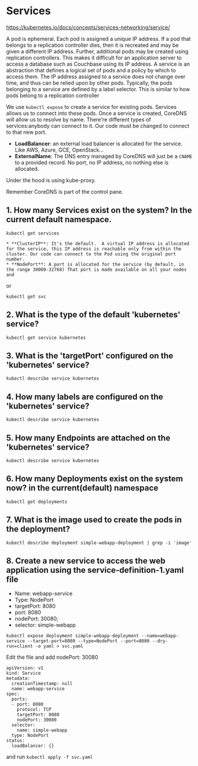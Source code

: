 # Services

https://kubernetes.io/docs/concepts/services-networking/service/

A pod is ephemeral. Each pod is assigned a unique IP address. If a pod that belongs to a replication controller dies, then it is recreated and may be given a different IP address. Further, additional pods may be created using replication controllers. This makes it difficult for an application server to access a database such as Couchbase using its IP address. A service is an abstraction that defines a logical set of pods and a policy by which to access them. The IP address assigned to a service does not change over time, and thus can be relied upon by other pods. Typically, the pods belonging to a service are defined by a label selector. This is similar to how pods belong to a replication controller

We use `kubectl expose` to create a service for existing pods. Services allows us to connect into these pods. Once a service is created, CoreDNS will allow us to resolve by name. There're different types of services:anybody can connect to it. Our code must be changed to connect to that new port.
* **LoadBalancer**: an external load balancer is allocated for the service. Like AWS, Azure, GCE, OpenStack...
* **ExternalName**: The DNS entry managed by CoreDNS will just be a `CNAME` to a provided record. No port, no IP address, no nothing else is allocated.

Under the hood is using kube-proxy.

Remember CoreDNS is part of the control pane.

## 1. How many Services exist on the system? In the current default namespace.

```
kubectl get services

* **ClusterIP**: It's the default.  A virtual IP address is allocated for the service, this IP address is reachable only from within the cluster. Our code can connect to the Pod using the original port number.
* **NodePort**: A port is allocated for the service (by default, in the range 30000-32768) That port is made available on all your nodes and 
```

or

```
kubectl get svc
```

## 2. What is the type of the default 'kubernetes' service?

```
kubectl get service kubernetes
```

## 3. What is the 'targetPort' configured on the 'kubernetes' service?

```
kubectl describe service kubernetes
```

## 4. How many labels are configured on the 'kubernetes' service?

```
kubectl describe service kubernetes
```

## 5. How many Endpoints are attached on the 'kubernetes' service?

```
kubectl describe service kubernetes
```

## 6. How many Deployments exist on the system now? in the current(default) namespace

```
kubectl get deployments
```

## 7. What is the image used to create the pods in the deployment?

```
kubectl describe deployment simple-webapp-deployment | grep -i 'image'
```

## 8. Create a new service to access the web application using the service-definition-1.yaml file


* Name: webapp-service
* Type: NodePort
* targetPort: 8080
* port: 8080
* nodePort: 30080; 
* selector: simple-webapp

```
kubectl expose deployment simple-webapp-deployment --name=webapp-service --target-port=8080 --type=NodePort --port=8080 --dry-run=client -o yaml > svc.yaml
```

Edit the file and add nodePort: 30080

```
apiVersion: v1
kind: Service
metadata:
  creationTimestamp: null
  name: webapp-service
spec:
  ports:
  - port: 8080
    protocol: TCP
    targetPort: 8080
    nodePort: 30080
  selector:
    name: simple-webapp
  type: NodePort
status:
  loadBalancer: {}
```

and run `kubectl apply -f svc.yaml`